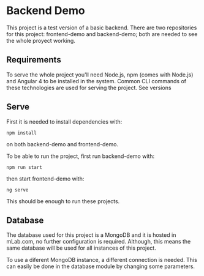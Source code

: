 # Backend Demo

This project is a test version of a basic backend. There are two repositories for this project: frontend-demo and backend-demo; both are needed to see the whole proyect working.

## Requirements

To serve the whole project you'll need Node.js, npm (comes with Node.js) and Angular 4 to be installed in the system. Common CLI commands of these technologies are used for serving the project. See versions 

## Serve

First it is needed to install dependencies with:
```
npm install
```
on both backend-demo and frontend-demo.

To be able to run the project, first run backend-demo with:
```
npm run start
```
then start frontend-demo with:
```
ng serve
```

This should be enough to run these projects.


## Database

The database used for this project is a MongoDB and it is hosted in mLab.com, no further configuration is required. Although, this means the same database will be used for all instances of this project.

To use a diferent MongoDB instance, a different connection is needed. This can easily be done in the database module by changing some parameters.
